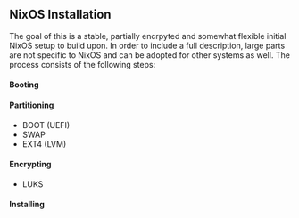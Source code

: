 ## NixOS Installation

The goal of this is a stable, partially encrpyted and somewhat flexible initial NixOS setup to build upon. In order to include a full description, large parts are not specific to NixOS and can be adopted for other systems as well. The process consists of the following steps:

#### Booting

#### Partitioning

- BOOT (UEFI)
- SWAP
- EXT4 (LVM)

#### Encrypting

- LUKS

#### Installing
